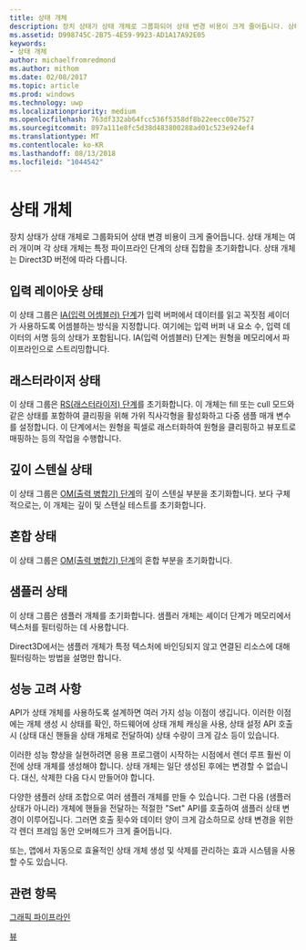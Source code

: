 ```yaml
---
title: 상태 개체
description: 장치 상태가 상태 개체로 그룹화되어 상태 변경 비용이 크게 줄어듭니다. 상태 개체는 여러 개이며 각 상태 개체는 특정 파이프라인 단계의 상태 집합을 초기화합니다. 상태 개체는 Direct3D 버전에 따라 다릅니다.
ms.assetid: D998745C-2B75-4E59-9923-AD1A17A92E05
keywords:
- 상태 개체
author: michaelfromredmond
ms.author: mithom
ms.date: 02/08/2017
ms.topic: article
ms.prod: windows
ms.technology: uwp
ms.localizationpriority: medium
ms.openlocfilehash: 763df332ab64fcc536f5358df8b22eecc08e7527
ms.sourcegitcommit: 897a111e8fc5d38d483800288ad01c523e924ef4
ms.translationtype: MT
ms.contentlocale: ko-KR
ms.lasthandoff: 08/13/2018
ms.locfileid: "1044542"
---
```

# <a name="state-objects"></a>상태 개체


장치 상태가 상태 개체로 그룹화되어 상태 변경 비용이 크게 줄어듭니다. 상태 개체는 여러 개이며 각 상태 개체는 특정 파이프라인 단계의 상태 집합을 초기화합니다. 상태 개체는 Direct3D 버전에 따라 다릅니다.

## <a name="span-idinputlayoutspanspan-idinputlayoutspanspan-idinputlayoutspaninput-layout-state"></a><span id="Input_Layout"></span><span id="input_layout"></span><span id="INPUT_LAYOUT"></span>입력 레이아웃 상태


이 상태 그룹은 [IA(입력 어셈블러) 단계](input-assembler-stage--ia-.md)가 입력 버퍼에서 데이터를 읽고 꼭짓점 셰이더가 사용하도록 어셈블하는 방식을 지정합니다. 여기에는 입력 버퍼 내 요소 수, 입력 데이터의 서명 등의 상태가 포함됩니다. IA(입력 어셈블러) 단계는 원형을 메모리에서 파이프라인으로 스트리밍합니다.

## <a name="span-idrasterizerspanspan-idrasterizerspanspan-idrasterizerspanrasterizer-state"></a><span id="Rasterizer"></span><span id="rasterizer"></span><span id="RASTERIZER"></span>래스터라이저 상태


이 상태 그룹은 [RS(래스터라이저) 단계](rasterizer-stage--rs-.md)를 초기화합니다. 이 개체는 fill 또는 cull 모드와 같은 상태를 포함하여 클리핑을 위해 가위 직사각형을 활성화하고 다중 샘플 매개 변수를 설정합니다. 이 단계에서는 원형을 픽셀로 래스터화하여 원형을 클리핑하고 뷰포트로 매핑하는 등의 작업을 수행합니다.

## <a name="span-iddepthstencilspanspan-iddepthstencilspanspan-iddepthstencilspandepth-stencil-state"></a><span id="DepthStencil"></span><span id="depthstencil"></span><span id="DEPTHSTENCIL"></span>깊이 스텐실 상태


이 상태 그룹은 [OM(출력 병합기) 단계](output-merger-stage--om-.md)의 깊이 스텐실 부분을 초기화합니다. 보다 구체적으로는, 이 개체는 깊이 및 스텐실 테스트를 초기화합니다.

## <a name="span-idblendspanspan-idblendspanspan-idblendspanblend-state"></a><span id="Blend"></span><span id="blend"></span><span id="BLEND"></span>혼합 상태


이 상태 그룹은 [OM(출력 병합기) 단계](output-merger-stage--om-.md)의 혼합 부분을 초기화합니다.

## <a name="span-idsamplerspanspan-idsamplerspanspan-idsamplerspansampler-state"></a><span id="Sampler"></span><span id="sampler"></span><span id="SAMPLER"></span>샘플러 상태


이 상태 그룹은 샘플러 개체를 초기화합니다. 샘플러 개체는 셰이더 단계가 메모리에서 텍스처를 필터링하는 데 사용합니다.

Direct3D에서는 샘플러 개체가 특정 텍스처에 바인딩되지 않고 연결된 리소스에 대해 필터링하는 방법을 설명만 합니다.

## <a name="span-idperformanceconsiderationsspanspan-idperformanceconsiderationsspanspan-idperformanceconsiderationsspanperformance-considerations"></a><span id="Performance_Considerations"></span><span id="performance_considerations"></span><span id="PERFORMANCE_CONSIDERATIONS"></span>성능 고려 사항


API가 상태 개체를 사용하도록 설계하면 여러 가지 성능 이점이 생깁니다. 이러한 이점에는 개체 생성 시 상태를 확인, 하드웨어에 상태 개체 캐싱을 사용, 상태 설정 API 호출 시 (상태 대신 핸들을 상태 개체로 전달하여) 상태 수량이 크게 감소 등이 있습니다.

이러한 성능 향상을 실현하려면 응용 프로그램이 시작하는 시점에서 렌더 루프 훨씬 이전에 상태 개체를 생성해야 합니다. 상태 개체는 일단 생성된 후에는 변경할 수 없습니다. 대신, 삭제한 다음 다시 만들어야 합니다.

다양한 샘플러 상태 조합으로 여러 샘플러 개체를 만들 수 있습니다. 그런 다음 (샘플러 상태가 아니라) 개체에 핸들을 전달하는 적절한 "Set" API를 호출하여 샘플러 상태 변경이 이루어집니다. 그러면 호출 횟수와 데이터 양이 크게 감소하므로 상태 변경을 위한 각 렌더 프레임 동안 오버헤드가 크게 줄어듭니다.

또는, 앱에서 자동으로 효율적인 상태 개체 생성 및 삭제를 관리하는 효과 시스템을 사용할 수도 있습니다.

## <a name="span-idrelated-topicsspanrelated-topics"></a><span id="related-topics"></span>관련 항목


[그래픽 파이프라인](graphics-pipeline.md)

[뷰](views.md)

 

 




